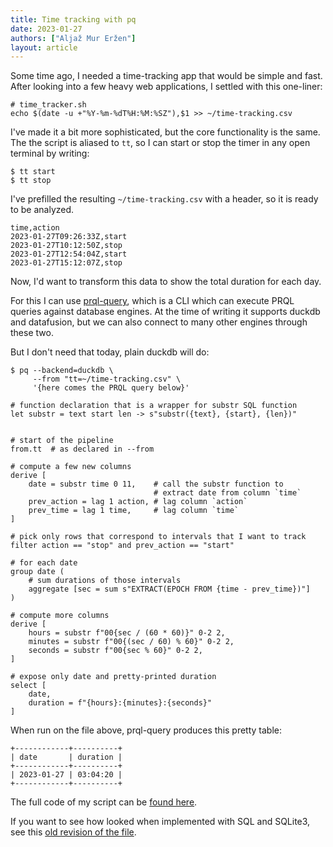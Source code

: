 ```yaml
---
title: Time tracking with pq
date: 2023-01-27
authors: ["Aljaž Mur Eržen"]
layout: article
---
```


Some time ago, I needed a time-tracking app that would be simple and fast. After
looking into a few heavy web applications, I settled with this one-liner:

```
# time_tracker.sh
echo $(date -u +"%Y-%m-%dT%H:%M:%SZ"),$1 >> ~/time-tracking.csv
```

I've made it a bit more sophisticated, but the core functionality is the same.
The the script is aliased to `tt`, so I can start or stop the timer in any open
terminal by writing:

```
$ tt start
$ tt stop
```

I've prefilled the resulting `~/time-tracking.csv` with a header, so it is ready
to be analyzed.

```
time,action
2023-01-27T09:26:33Z,start
2023-01-27T10:12:50Z,stop
2023-01-27T12:54:04Z,start
2023-01-27T15:12:07Z,stop
```

Now, I'd want to transform this data to show the total duration for each day.

For this I can use [prql-query](https://github.com/PRQL/prql-query), which is a
CLI which can execute PRQL queries against database engines. At the time of
writing it supports duckdb and datafusion, but we can also connect to many other
engines through these two.

But I don't need that today, plain duckdb will do:

```
$ pq --backend=duckdb \
     --from "tt=~/time-tracking.csv" \
     '{here comes the PRQL query below}'
```

```prql
# function declaration that is a wrapper for substr SQL function
let substr = text start len -> s"substr({text}, {start}, {len})"


# start of the pipeline
from.tt  # as declared in --from

# compute a few new columns
derive [
    date = substr time 0 11,    # call the substr function to
                                # extract date from column `time`
    prev_action = lag 1 action, # lag column `action`
    prev_time = lag 1 time,     # lag column `time`
]

# pick only rows that correspond to intervals that I want to track
filter action == "stop" and prev_action == "start"

# for each date
group date (
    # sum durations of those intervals
    aggregate [sec = sum s"EXTRACT(EPOCH FROM {time - prev_time})"]
)

# compute more columns
derive [
    hours = substr f"00{sec / (60 * 60)}" 0-2 2,
    minutes = substr f"00{(sec / 60) % 60}" 0-2 2,
    seconds = substr f"00{sec % 60}" 0-2 2,
]

# expose only date and pretty-printed duration
select [
    date,
    duration = f"{hours}:{minutes}:{seconds}"
]
```

When run on the file above, prql-query produces this pretty table:

```
+------------+----------+
| date       | duration |
+------------+----------+
| 2023-01-27 | 03:04:20 |
+------------+----------+
```

The full code of my script can be
[found here](https://github.com/aljazerzen/dotfiles/blob/aebe07e90b5dc86b3974946ded921bdee22e95e8/scripts/tt).

If you want to see how looked when implemented with SQL and SQLite3, see this
[old revision of the file](https://github.com/aljazerzen/dotfiles/blob/fe732ec72e4f4066bfe19041e7d71685dbf69184/scripts/tt).

